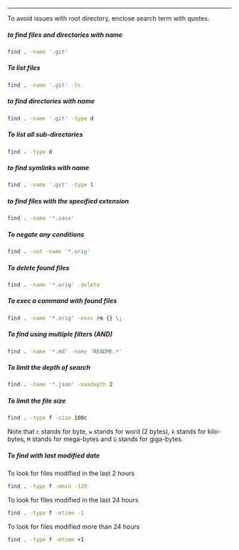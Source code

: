 
____

To avoid issues with root directory, enclose search term with quotes.

##### to find files and directories with name

```sh
find . -name '.git'
```

##### To list files

```sh
find . -name '.git' -ls
```

##### to find directories with name

```sh
find . -name '.git' -type d
```

##### To list all sub-directories

```sh
find . -type d
```

##### to find symlinks with name

```sh
find . -name '.git' -type l
```

##### to find files with the specified extension

```sh
find . -name '*.sass'
```

##### To negate any conditions

```sh
find . -not -name '*.orig'
```

##### To delete found files

```sh
find . -name '*.orig' -delete
```

##### To exec a command with found files

```sh
find . -name '*.orig' -exec rm {} \;
```

##### To find using multiple filters (AND)

```sh
find . -name '*.md' -name 'README.*'
```

##### To limit the depth of search

```sh
find . -name '*.json' -maxdepth 2
```

##### To limit the file size

```sh
find . -type f -size 100c
```

Note that `c` stands for byte, `w` stands for word (2 bytes), `k` stands for
kilo-bytes, `M` stands for mega-bytes and `G` stands for giga-bytes.

##### To find with last modified date

To look for files modified in the last 2 hours

```sh
find . -type f -mmin -120
```

To look for files modified in the last 24 hours

```sh
find . -type f -mtime -1
```

To look for files modified more than 24 hours

```sh
find . -type f -mtime +1
```
